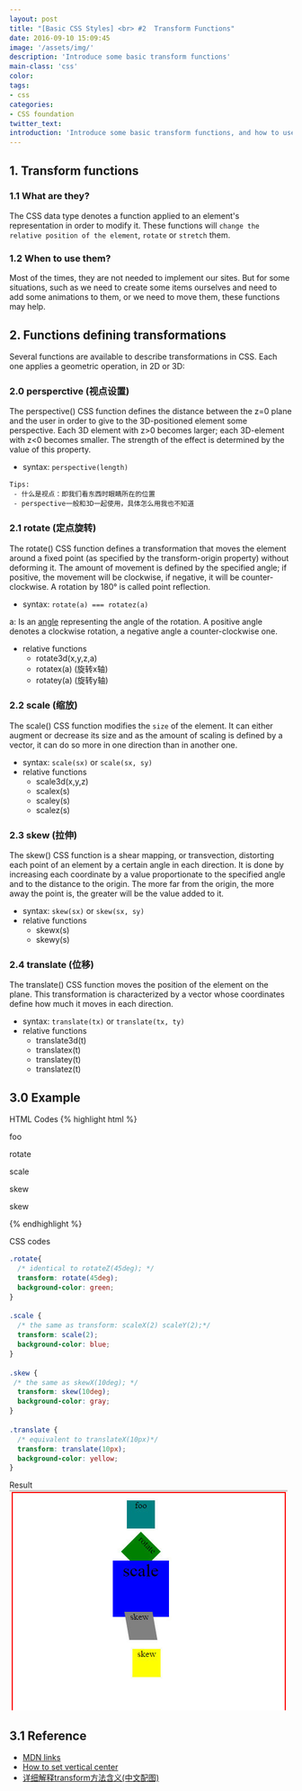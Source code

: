 ```yaml
---
layout: post
title: "[Basic CSS Styles] <br> #2  Transform Functions"
date: 2016-09-10 15:09:45
image: '/assets/img/'
description: 'Introduce some basic transform functions'
main-class: 'css'
color:
tags:
- css
categories:
- CSS foundation
twitter_text:
introduction: 'Introduce some basic transform functions, and how to use transform to vertical center some items'
---
```


## 1. Transform functions

### 1.1 What are they?
The <transform-function> CSS data type denotes a function applied to an element's representation in order to modify it. These functions will `change the relative position of the element`, `rotate` or `stretch` them.

### 1.2 When to use them?
Most of the times, they are not needed to implement our sites. But for some situations, such as we need to create some items ourselves and need to add some animations to them, or we need to move them, these functions may help.

## 2. Functions defining transformations
Several functions are available to describe transformations in CSS. Each one applies a geometric operation, in 2D or 3D:

### 2.0  persperctive (视点设置)
The perspective() CSS function defines the distance between the z=0 plane and the user in order to give to the 3D-positioned element some perspective. Each 3D element with z>0 becomes larger; each 3D-element with z<0 becomes smaller. The strength of the effect is determined by the value of this property.

- syntax:  `perspective(length)`

```
Tips:
 - 什么是视点：即我们看东西时眼睛所在的位置
 - perspective一般和3D一起使用，具体怎么用我也不知道
```

### 2.1 rotate (定点旋转)
The rotate() CSS function defines a transformation that moves the element around a fixed point (as specified by the transform-origin property) without deforming it. The amount of movement is defined by the specified angle; if positive, the movement will be clockwise, if negative, it will be counter-clockwise. A rotation by 180° is called point reflection.

- syntax:  `rotate(a) === rotatez(a)`

a: Is an [angle](https://developer.mozilla.org/en-US/docs/Web/CSS/angle) representing the angle of the rotation. A positive angle denotes a clockwise rotation, a negative angle a counter-clockwise one.

- relative functions
  - rotate3d(x,y,z,a)
  - rotatex(a) (旋转x轴)
  - rotatey(a) (旋转y轴)

### 2.2 scale (缩放)
The scale() CSS function modifies the `size` of the element. It can either augment or decrease its size and as the amount of scaling is defined by a vector, it can do so more in one direction than in another one.

- syntax: `scale(sx)` or `scale(sx, sy)`
- relative functions
  - scale3d(x,y,z)
  - scalex(s)
  - scaley(s)
  - scalez(s)

### 2.3 skew (拉伸)
The skew() CSS function is a shear mapping, or transvection, distorting each point of an element by a certain angle in each direction. It is done by increasing each coordinate by a value proportionate to the specified angle and to the distance to the origin. The more far from the origin, the more away the point is, the greater will be the value added to it.

- syntax: `skew(sx)` or `skew(sx, sy)`
- relative functions
  - skewx(s)
  - skewy(s)

### 2.4 translate (位移)
The translate() CSS function moves the position of the element on the plane. This transformation is characterized by a vector whose coordinates define how much it moves in each direction.

- syntax: `translate(tx)` or `translate(tx, ty)`
- relative functions
  - translate3d(t)
  - translatex(t)
  - translatey(t)
  - translatez(t)

## 3.0 Example

HTML Codes
{% highlight html %}
<div>
    <p>foo</p>
    <p class="rotate">rotate</p>
    <p class="scale">scale</p>
    <p class="skew">skew</p>
    <p class="translate">skew</p>
</div>
{% endhighlight %}

CSS codes

```css
.rotate{
  /* identical to rotateZ(45deg); */
  transform: rotate(45deg);
  background-color: green;
}

.scale {
  /* the same as transform: scaleX(2) scaleY(2);*/
  transform: scale(2);
  background-color: blue;
}

.skew {
 /* the same as skewX(10deg); */
  transform: skew(10deg);
  background-color: gray;
}

.translate {
  /* equivalent to translateX(10px)*/
  transform: translate(10px);
  background-color: yellow;
}
```

Result
![Result](/assets/img/images/2016-09-11-css-basic-styles-2-transform-function/2016-09-11_164836.jpg)


## 3.1 Reference
- [MDN links](https://developer.mozilla.org/en-US/docs/Web/CSS/transform-function)
- [How to set vertical center](http://zerosixthree.se/vertical-align-anything-with-just-3-lines-of-css/)
- [详细解释transform方法含义(中文配图)](http://www.zhangxinxu.com/wordpress/2012/09/css3-3d-transform-perspective-animate-transition/)
